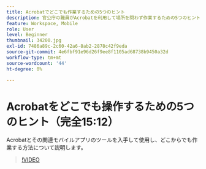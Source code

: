 ```yaml
---
title: Acrobatでどこでも作業するための5つのヒント
description: 官公庁の職員がAcrobatを利用して場所を問わず作業するための5つのヒント
feature: Workspace, Mobile
role: User
level: Beginner
thumbnail: 34200.jpg
exl-id: 7486a89c-2c60-42a6-8ab2-2878c42f9eda
source-git-commit: 4e6fbf91e96d26f9ee8f1105ad68738b9450a32d
workflow-type: tm+mt
source-wordcount: '44'
ht-degree: 0%

---
```


# Acrobatをどこでも操作するための5つのヒント（完全15:12）

Acrobatとその関連モバイルアプリのツールを入手して使用し、どこからでも作業する方法について説明します。

>[!VIDEO](https://video.tv.adobe.com/v/34200?quality=12&learn=on&hidetitle=true)
